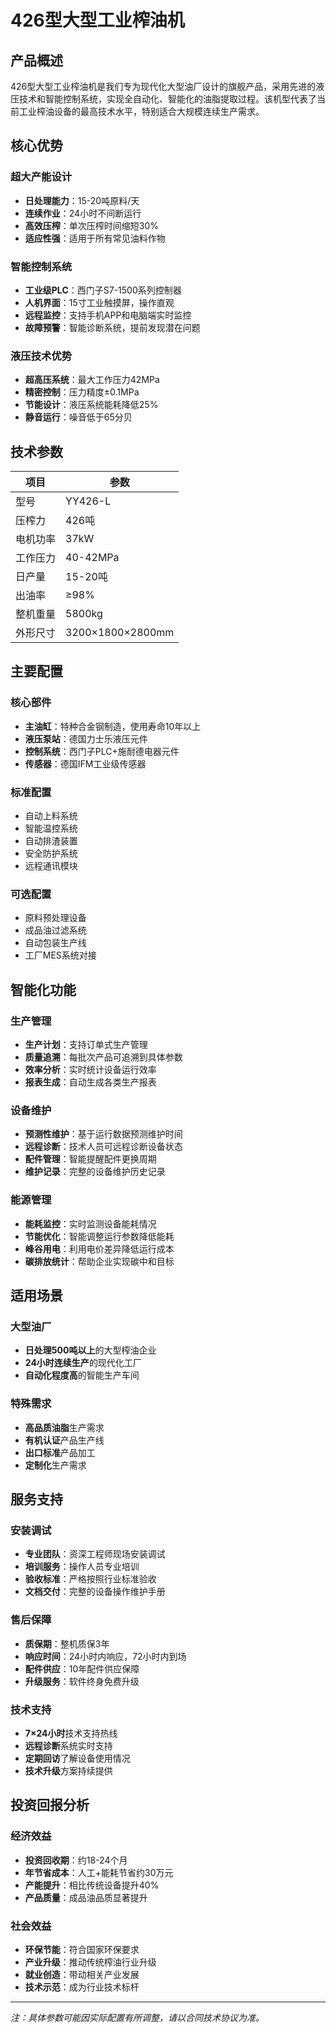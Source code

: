 # 426型大型工业榨油机

## 产品概述

426型大型工业榨油机是我们专为现代化大型油厂设计的旗舰产品，采用先进的液压技术和智能控制系统，实现全自动化、智能化的油脂提取过程。该机型代表了当前工业榨油设备的最高技术水平，特别适合大规模连续生产需求。

## 核心优势

### 超大产能设计
- **日处理能力**：15-20吨原料/天
- **连续作业**：24小时不间断运行
- **高效压榨**：单次压榨时间缩短30%
- **适应性强**：适用于所有常见油料作物

### 智能控制系统
- **工业级PLC**：西门子S7-1500系列控制器
- **人机界面**：15寸工业触摸屏，操作直观
- **远程监控**：支持手机APP和电脑端实时监控
- **故障预警**：智能诊断系统，提前发现潜在问题

### 液压技术优势
- **超高压系统**：最大工作压力42MPa
- **精密控制**：压力精度±0.1MPa
- **节能设计**：液压系统能耗降低25%
- **静音运行**：噪音低于65分贝

## 技术参数

| 项目 | 参数 |
|------|------|
| 型号 | YY426-L |
| 压榨力 | 426吨 |
| 电机功率 | 37kW |
| 工作压力 | 40-42MPa |
| 日产量 | 15-20吨 |
| 出油率 | ≥98% |
| 整机重量 | 5800kg |
| 外形尺寸 | 3200×1800×2800mm |

## 主要配置

### 核心部件
- **主油缸**：特种合金钢制造，使用寿命10年以上
- **液压泵站**：德国力士乐液压元件
- **控制系统**：西门子PLC+施耐德电器元件
- **传感器**：德国IFM工业级传感器

### 标准配置
- 自动上料系统
- 智能温控系统
- 自动排渣装置
- 安全防护系统
- 远程通讯模块

### 可选配置
- 原料预处理设备
- 成品油过滤系统
- 自动包装生产线
- 工厂MES系统对接

## 智能化功能

### 生产管理
- **生产计划**：支持订单式生产管理
- **质量追溯**：每批次产品可追溯到具体参数
- **效率分析**：实时统计设备运行效率
- **报表生成**：自动生成各类生产报表

### 设备维护
- **预测性维护**：基于运行数据预测维护时间
- **远程诊断**：技术人员可远程诊断设备状态
- **配件管理**：智能提醒配件更换周期
- **维护记录**：完整的设备维护历史记录

### 能源管理
- **能耗监控**：实时监测设备能耗情况
- **节能优化**：智能调整运行参数降低能耗
- **峰谷用电**：利用电价差异降低运行成本
- **碳排放统计**：帮助企业实现碳中和目标

## 适用场景

### 大型油厂
- **日处理500吨以上**的大型榨油企业
- **24小时连续生产**的现代化工厂
- **自动化程度高**的智能生产车间

### 特殊需求
- **高品质油脂**生产需求
- **有机认证**产品生产线
- **出口标准**产品加工
- **定制化**生产需求

## 服务支持

### 安装调试
- **专业团队**：资深工程师现场安装调试
- **培训服务**：操作人员专业培训
- **验收标准**：严格按照行业标准验收
- **文档交付**：完整的设备操作维护手册

### 售后保障
- **质保期**：整机质保3年
- **响应时间**：24小时内响应，72小时内到场
- **配件供应**：10年配件供应保障
- **升级服务**：软件终身免费升级

### 技术支持
- **7×24小时**技术支持热线
- **远程诊断**系统实时支持
- **定期回访**了解设备使用情况
- **技术升级**方案持续提供

## 投资回报分析

### 经济效益
- **投资回收期**：约18-24个月
- **年节省成本**：人工+能耗节省约30万元
- **产能提升**：相比传统设备提升40%
- **产品质量**：成品油品质显著提升

### 社会效益
- **环保节能**：符合国家环保要求
- **产业升级**：推动传统榨油行业升级
- **就业创造**：带动相关产业发展
- **技术示范**：成为行业技术标杆

---

*注：具体参数可能因实际配置有所调整，请以合同技术协议为准。*